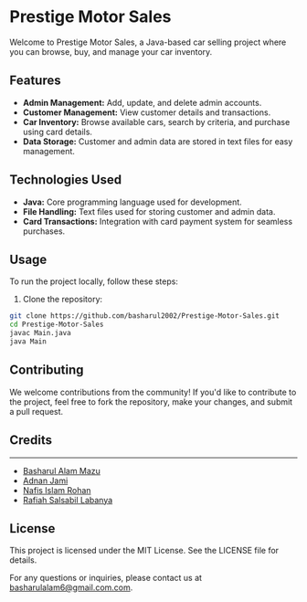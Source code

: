 # Prestige Motor Sales

Welcome to Prestige Motor Sales, a Java-based car selling project where you can browse, buy, and manage your car inventory.

## Features

- **Admin Management:** Add, update, and delete admin accounts.
- **Customer Management:** View customer details and transactions.
- **Car Inventory:** Browse available cars, search by criteria, and purchase using card details.
- **Data Storage:** Customer and admin data are stored in text files for easy management.

## Technologies Used

- **Java:** Core programming language used for development.
- **File Handling:** Text files used for storing customer and admin data.
- **Card Transactions:** Integration with card payment system for seamless purchases.

## Usage

To run the project locally, follow these steps:

1. Clone the repository:

```bash
git clone https://github.com/basharul2002/Prestige-Motor-Sales.git
cd Prestige-Motor-Sales
javac Main.java
java Main
```

## Contributing

We welcome contributions from the community! If you'd like to contribute to the project, feel free to fork the repository, make your changes, and submit a pull request.

## **Credits**
____
- [Basharul Alam Mazu](https://github.com/Basharul2002)
- [Adnan Jami](https://github.com/Adnan1868)
- [Nafis Islam Rohan]()
- [Rafiah Salsabil Labanya](https://github.com/labanya29)


## License

This project is licensed under the MIT License. See the LICENSE file for details.

For any questions or inquiries, please contact us at basharulalam6@gmail.com.com.
